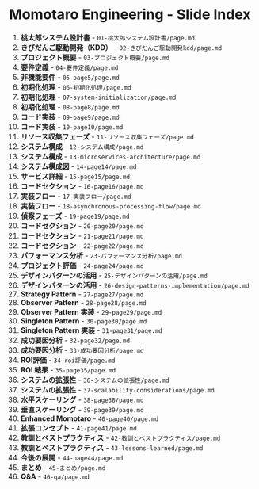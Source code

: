 # Momotaro Engineering - Slide Index

1. **桃太郎システム設計書** - `01-桃太郎システム設計書/page.md`
2. **きびだんご駆動開発（KDD）** - `02-きびだんご駆動開発kdd/page.md`
3. **プロジェクト概要** - `03-プロジェクト概要/page.md`
4. **要件定義** - `04-要件定義/page.md`
5. **非機能要件** - `05-page5/page.md`
6. **初期化処理** - `06-初期化処理/page.md`
7. **初期化処理** - `07-system-initialization/page.md`
8. **初期化処理** - `08-page8/page.md`
9. **コード実装** - `09-page9/page.md`
10. **コード実装** - `10-page10/page.md`
11. **リソース収集フェーズ** - `11-リソース収集フェーズ/page.md`
12. **システム構成** - `12-システム構成/page.md`
13. **システム構成** - `13-microservices-architecture/page.md`
14. **システム構成図** - `14-page14/page.md`
15. **サービス詳細** - `15-page15/page.md`
16. **コードセクション** - `16-page16/page.md`
17. **実装フロー** - `17-実装フロー/page.md`
18. **実装フロー** - `18-asynchronous-processing-flow/page.md`
19. **偵察フェーズ** - `19-page19/page.md`
20. **コードセクション** - `20-page20/page.md`
21. **コードセクション** - `21-page21/page.md`
22. **コードセクション** - `22-page22/page.md`
23. **パフォーマンス分析** - `23-パフォーマンス分析/page.md`
24. **プロジェクト評価** - `24-page24/page.md`
25. **デザインパターンの活用** - `25-デザインパターンの活用/page.md`
26. **デザインパターンの活用** - `26-design-patterns-implementation/page.md`
27. **Strategy Pattern** - `27-page27/page.md`
28. **Observer Pattern** - `28-page28/page.md`
29. **Observer Pattern 実装** - `29-page29/page.md`
30. **Singleton Pattern** - `30-page30/page.md`
31. **Singleton Pattern 実装** - `31-page31/page.md`
32. **成功要因分析** - `32-page32/page.md`
33. **成功要因分析** - `33-成功要因分析/page.md`
34. **ROI評価** - `34-roi評価/page.md`
35. **ROI 結果** - `35-page35/page.md`
36. **システムの拡張性** - `36-システムの拡張性/page.md`
37. **システムの拡張性** - `37-scalability-considerations/page.md`
38. **水平スケーリング** - `38-page38/page.md`
39. **垂直スケーリング** - `39-page39/page.md`
40. **Enhanced Momotaro** - `40-page40/page.md`
41. **拡張コンセプト** - `41-page41/page.md`
42. **教訓とベストプラクティス** - `42-教訓とベストプラクティス/page.md`
43. **教訓とベストプラクティス** - `43-lessons-learned/page.md`
44. **今後の展開** - `44-page44/page.md`
45. **まとめ** - `45-まとめ/page.md`
46. **Q&A** - `46-qa/page.md`